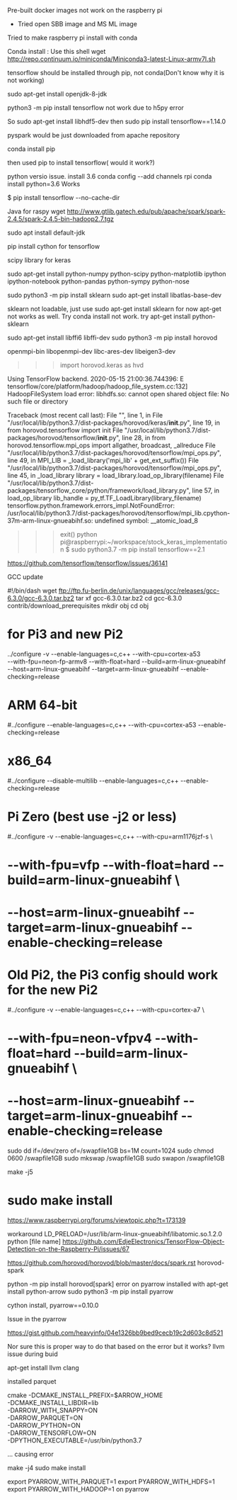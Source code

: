 Pre-built docker images not work on the raspberry pi
  - Tried open SBB image and MS ML image

Tried to make raspberry pi install with conda

Conda install : Use this shell wget http://repo.continuum.io/miniconda/Miniconda3-latest-Linux-armv7l.sh

tensorflow should be installed through pip, not conda(Don't know why it is not working)

sudo apt-get install openjdk-8-jdk

python3 -m pip install tensorflow not work due to h5py error

So sudo apt-get install libhdf5-dev then sudo pip install tensorflow==1.14.0

pyspark would be just downloaded from apache repository

conda install pip

then used pip to install tensorflow( would it work?)

python versio issue. install 3.6
conda config --add channels rpi
conda install python=3.6
Works


$ pip install tensorflow --no-cache-dir


Java for raspy
wget http://www.gtlib.gatech.edu/pub/apache/spark/spark-2.4.5/spark-2.4.5-bin-hadoop2.7.tgz


sudo apt install default-jdk

 pip install cython for tensorflow
 
 
 scipy library for keras
 
 sudo apt-get install python-numpy python-scipy python-matplotlib ipython ipython-notebook python-pandas python-sympy python-nose
 
sudo python3 -m pip install sklearn
sudo apt-get install libatlas-base-dev

sklearn not loadable, just use sudo apt-get install sklearn for now
apt-get not works as well. Try conda install
not work.
try apt-get install python-sklearn

sudo apt-get install libffi6 libffi-dev
sudo python3 -m pip install horovod

openmpi-bin libopenmpi-dev libc-ares-dev libeigen3-dev


>>> import horovod.keras as hvd

Using TensorFlow backend.
2020-05-15 21:00:36.744396: E tensorflow/core/platform/hadoop/hadoop_file_system.cc:132] HadoopFileSystem load error: libhdfs.so: cannot open shared object file: No such file or directory

Traceback (most recent call last):
  File "<stdin>", line 1, in <module>
  File "/usr/local/lib/python3.7/dist-packages/horovod/keras/__init__.py", line 19, in <module>
    from horovod.tensorflow import init
  File "/usr/local/lib/python3.7/dist-packages/horovod/tensorflow/__init__.py", line 28, in <module>
    from horovod.tensorflow.mpi_ops import allgather, broadcast, _allreduce
  File "/usr/local/lib/python3.7/dist-packages/horovod/tensorflow/mpi_ops.py", line 49, in <module>
    MPI_LIB = _load_library('mpi_lib' + get_ext_suffix())
  File "/usr/local/lib/python3.7/dist-packages/horovod/tensorflow/mpi_ops.py", line 45, in _load_library
    library = load_library.load_op_library(filename)
  File "/usr/local/lib/python3.7/dist-packages/tensorflow_core/python/framework/load_library.py", line 57, in load_op_library
    lib_handle = py_tf.TF_LoadLibrary(library_filename)
tensorflow.python.framework.errors_impl.NotFoundError: /usr/local/lib/python3.7/dist-packages/horovod/tensorflow/mpi_lib.cpython-37m-arm-linux-gnueabihf.so: undefined symbol: __atomic_load_8
>>>
>>>
>>> exit()
python pi@raspberrypi:~/workspace/stock_keras_implementation $ sudo python3.7 -m pip install tensorflow==2.1

https://github.com/tensorflow/tensorflow/issues/36141

GCC update

#!/bin/dash
wget ftp://ftp.fu-berlin.de/unix/languages/gcc/releases/gcc-6.3.0/gcc-6.3.0.tar.bz2
tar xf gcc-6.3.0.tar.bz2
cd gcc-6.3.0
contrib/download_prerequisites
mkdir obj
cd obj

# for Pi3 and new Pi2
../configure -v --enable-languages=c,c++ --with-cpu=cortex-a53 \
  --with-fpu=neon-fp-armv8 --with-float=hard --build=arm-linux-gnueabihf \
  --host=arm-linux-gnueabihf --target=arm-linux-gnueabihf --enable-checking=release

# ARM 64-bit 
#../configure --enable-languages=c,c++ --with-cpu=cortex-a53 --enable-checking=release

# x86_64 
#../configure --disable-multilib --enable-languages=c,c++ --enable-checking=release

# Pi Zero (best use -j2 or less)
#../configure -v --enable-languages=c,c++ --with-cpu=arm1176jzf-s \
#  --with-fpu=vfp --with-float=hard --build=arm-linux-gnueabihf \
#  --host=arm-linux-gnueabihf --target=arm-linux-gnueabihf --enable-checking=release

# Old Pi2, the Pi3 config should work for the new Pi2  
#../configure -v --enable-languages=c,c++ --with-cpu=cortex-a7 \
#  --with-fpu=neon-vfpv4 --with-float=hard --build=arm-linux-gnueabihf \
#  --host=arm-linux-gnueabihf --target=arm-linux-gnueabihf --enable-checking=release

sudo dd if=/dev/zero of=/swapfile1GB bs=1M count=1024
sudo chmod 0600 /swapfile1GB
sudo mkswap /swapfile1GB
sudo swapon /swapfile1GB

make -j5

# sudo make install

https://www.raspberrypi.org/forums/viewtopic.php?t=173139

workaround
LD_PRELOAD=/usr/lib/arm-linux-gnueabihf/libatomic.so.1.2.0 python [file name]
https://github.com/EdjeElectronics/TensorFlow-Object-Detection-on-the-Raspberry-Pi/issues/67

https://github.com/horovod/horovod/blob/master/docs/spark.rst
horovod-spark

python -m pip install horovod[spark]
error on pyarrow
installed with apt-get install python-arrow
sudo python3 -m pip install pyarrow

cython install, pyarrow==0.10.0

Issue in the pyarrow

https://gist.github.com/heavyinfo/04e1326bb9bed9cecb19c2d603c8d521

Nor sure this is proper way to do that based on the error but it works?
llvm issue during buid

apt-get install llvm clang

installed parquet

cmake -DCMAKE_INSTALL_PREFIX=$ARROW_HOME\
 -DCMAKE_INSTALL_LIBDIR=lib\
 -DARROW_WITH_SNAPPY=ON\
 -DARROW_PARQUET=ON\
 -DARROW_PYTHON=ON\
 -DARROW_TENSORFLOW=ON\
 -DPYTHON_EXECUTABLE=/usr/bin/python3.7
 
 ... causing error

make -j4
sudo make install


export PYARROW_WITH_PARQUET=1
export PYARROW_WITH_HDFS=1
export PYARROW_WITH_HADOOP=1
on pyarrow

